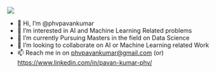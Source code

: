 ![](https://komarev.com/ghpvc/?username=phvpavankumar&color=green&label=PROFILE+VIEWS)


- 👋 Hi, I’m @phvpavankumar
- 👀 I’m interested in AI and Machine Learning Related problems
- 🌱 I’m currently Pursuing Masters in the field on Data Science
- 💞️ I’m looking to collaborate on AI or Machine Learning related Work
- 📫 Reach me in on phvpavankumar@gmail.com (or) https://www.linkedin.com/in/pavan-kumar-phv/

<!---
phvpavankumar/phvpavankumar is a ✨ special ✨ repository because its `README.md` (this file) appears on your GitHub profile.
You can click the Preview link to take a look at your changes.
--->
